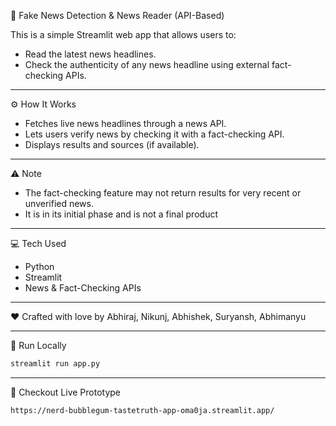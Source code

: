 📰 Fake News Detection & News Reader (API-Based)

This is a simple Streamlit web app that allows users to:
- Read the latest news headlines.
- Check the authenticity of any news headline using external fact-checking APIs.

---

 ⚙️ How It Works
- Fetches live news headlines through a news API.
- Lets users verify news by checking it with a fact-checking API.
- Displays results and sources (if available).

---

 ⚠️ Note
- The fact-checking feature may not return results for very recent or unverified news.
- It is in its initial phase and is not a final product
  
---

💻 Tech Used
- Python  
- Streamlit  
- News & Fact-Checking APIs

---

❤️ Crafted with love by Abhiraj, Nikunj, Abhishek, Suryansh, Abhimanyu

---

 🚀 Run Locally
```bash
streamlit run app.py
```

---

🔆 Checkout Live Prototype

```bash
https://nerd-bubblegum-tastetruth-app-oma0ja.streamlit.app/
```
